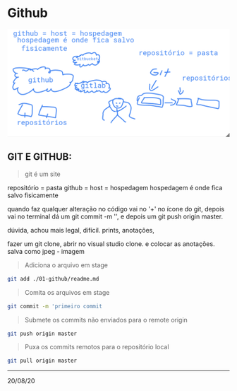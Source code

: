 # Github

![arquitetura](./imagem.png)

## GIT E GITHUB:

> git é um site

repositório = pasta
github = host = hospedagem
hospedagem é onde fica salvo fisicamente

quando faz qualquer alteração no código vai no '+' no ícone do git, depois vai no terminal dá um git commit -m '', e depois um git push origin master.


dúvida, achou mais legal, difícil.
prints, anotações, 

fazer um git clone, abrir no visual studio clone.
e colocar as anotações. 
salva como jpeg - imagem

> Adiciona o arquivo em stage
```bash
git add ./01-github/readme.md 
```
> Comita os arquivos em stage
```bash
git commit -m 'primeiro commit
```
> Submete os commits não enviados para o remote origin
```bash
git push origin master
```
> Puxa os commits remotos para o repositório local
```bash
git pull origin master
```
---
20/08/20